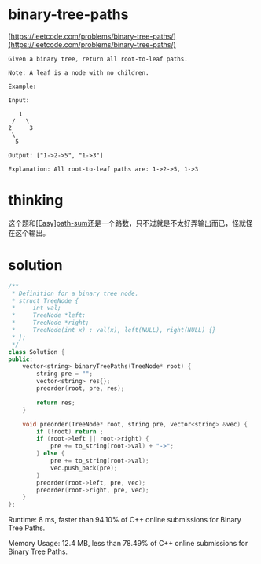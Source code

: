 # binary-tree-paths

[https://leetcode.com/problems/binary-tree-paths/](https://leetcode.com/problems/binary-tree-paths/)

```
Given a binary tree, return all root-to-leaf paths.

Note: A leaf is a node with no children.

Example:

Input:

   1
 /   \
2     3
 \
  5

Output: ["1->2->5", "1->3"]

Explanation: All root-to-leaf paths are: 1->2->5, 1->3
```

# thinking

这个题和[[Easy]path-sum](https://github.com/xuwenzhi/leetcode/blob/master/tree/path-sum.md)还是一个路数，只不过就是不太好弄输出而已，怪就怪在这个输出。


# solution

```c++
/**
 * Definition for a binary tree node.
 * struct TreeNode {
 *     int val;
 *     TreeNode *left;
 *     TreeNode *right;
 *     TreeNode(int x) : val(x), left(NULL), right(NULL) {}
 * };
 */
class Solution {
public:
    vector<string> binaryTreePaths(TreeNode* root) {
        string pre = "";
        vector<string> res{};
        preorder(root, pre, res);

        return res;
    }

    void preorder(TreeNode* root, string pre, vector<string> &vec) {
        if (!root) return ;
        if (root->left || root->right) {
            pre += to_string(root->val) + "->";
        } else {
            pre += to_string(root->val);
            vec.push_back(pre);
        }
        preorder(root->left, pre, vec);
        preorder(root->right, pre, vec);
    }
};
```

Runtime: 8 ms, faster than 94.10% of C++ online submissions for Binary Tree Paths.

Memory Usage: 12.4 MB, less than 78.49% of C++ online submissions for Binary Tree Paths.
